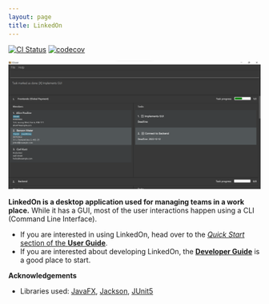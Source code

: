 ```yaml
---
layout: page
title: LinkedOn
---
```


[![CI Status](https://github.com/AY2223S1-CS2103T-W09-3/tp/workflows/Java%20CI/badge.svg)](https://github.com/AY2223S1-CS2103T-W09-3/tp/actions)
[![codecov](https://codecov.io/gh/AY2223S1-CS2103T-W09-3/tp/branch/master/graph/badge.svg?token=A2FU6P932B)](https://codecov.io/gh/AY2223S1-CS2103T-W09-3/tp)

![Ui](images/Ui.png)

**LinkedOn is a desktop application used for managing teams in a work place.** While it has a GUI, most of the user interactions happen using a CLI (Command Line Interface).

* If you are interested in using LinkedOn, head over to the [_Quick Start_ section of the **User Guide**](UserGuide.html#quick-start).
* If you are interested about developing LinkedOn, the [**Developer Guide**](DeveloperGuide.html) is a good place to start.


**Acknowledgements**

* Libraries used: [JavaFX](https://openjfx.io/), [Jackson](https://github.com/FasterXML/jackson), [JUnit5](https://github.com/junit-team/junit5)
